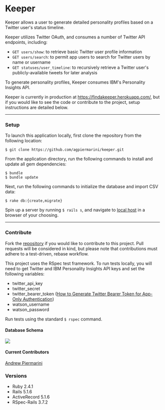 # Keeper
Keeper allows a user to generate detailed personality profiles based on a Twitter user's status timeline.

Keeper utilizes Twitter OAuth, and consumes a number of Twitter API endpoints, including:
  - `GET users/show`: to retrieve basic Twitter user profile information
  - `GET users/search`: to permit app users to search for Twitter users by name or username
  - `GET statuses/user_timeline`: to recursively retrieve a Twitter user's publicly-available tweets for  later analysis

To generate personality profiles, Keeper consumes IBM's Personality Insights API.

Keeper is currently in production at https://findakeeper.herokuapp.com/, but if you would like to see the code or contribute to the project, setup instructions are detailed below.

___
### Setup
To launch this application locally, first clone the repository from the following location:

```
$ git clone https://github.com/agpiermarini/keeper.git
```

From the application directory, run the following commands to install and update all gem dependencies:

```
$ bundle
$ bundle update
```

Next, run the following commands to initialize the database and import CSV data:

```
$ rake db:{create,migrate}
```

Spin up a server by running `$ rails s`, and navigate to [local host](http://localhost:3000) in a browser of your choosing.

___
### Contribute

Fork the [repository](https://github.com/agpiermarini/keeper.git) if you would like to contribute to this project. Pull requests will be considered in kind, but please note that contributions must adhere to a test-driven, rebase workflow.

This project uses the RSpec test framework. To run tests locally, you will need to get Twitter and IBM Personality Insights API keys and set the following variables:

- twitter_api_key
- twitter_secret
- twitter_bearer_token ([How to Generate Twitter Bearer Token for App-Only Authentication](https://developer.twitter.com/en/docs/basics/authentication/overview/application-only#issuing-application-only-requests))
- watson_username
- watson_password

Run tests using the standard `$ rspec` command.

#### Database Schema
![](https://github.com/agpiermarini/keeper/tree/master/app/assets/images/schema.png?raw=true)

#### Current Contributors
[Andrew Piermarini](http://www.github.com/agpiermarini)

### Versions
- Ruby 2.4.1  
- Rails 5.1.6
- ActiveRecord 5.1.6
- RSpec-Rails 3.7.2
